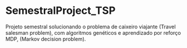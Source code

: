 # SemestralProject_TSP
Projeto semestral solucionando o problema de caixeiro viajante (Travel salesman problem), com algoritmos genéticos e aprendizado por reforço MDP, (Markov decision problem).
